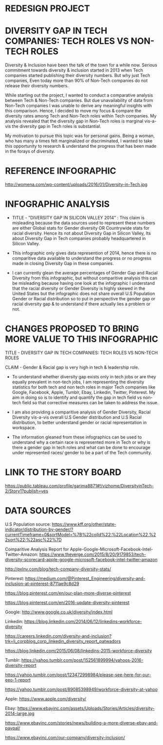 # REDESIGN PROJECT
# DIVERSITY GAP IN TECH COMPANIES: TECH ROLES VS NON-TECH ROLES

Diversity & Inclusion have been the talk of the town for a while now. Serious commitment towards diversity & inclusion started in 2013 when Tech companies started publishing their diversity numbers. But why just Tech companies, Even today more than 90% of Non-Tech companies do not release their diversity numbers. 

While starting out the project, I wanted to conduct a comparative analysis between Tech & Non-Tech companies. But due unavailability of data from Non-Tech companies I was unable to derive any meaningful insights with this comparison. 
Hence, I decided to move my focus & compare the diversity rates among Tech and Non-Tech roles within Tech companies. My analysis revealed that the diversity gap in Non-Tech roles is marginal vis-a-vis the diversity gap in Tech roles is substantial.

My motivation to pursue this topic was for personal gains. Being a woman, who has many a times felt marginalized or discriminated, I wanted to take this opportunity to research & understand the progress that has been made in the forays of diversity. 


# REFERENCE INFOGRAPHIC

http://womena.com/wp-content/uploads/2016/01/Diversity-in-Tech.jpg

# INFOGRAPHIC ANALYSIS

- TITLE - "DIVERSITY GAP IN SILICON VALLEY 2014" :
This claim is misleading because the data sources used to represent these numbers are either Global stats for Gender    diversity OR Countrywide stats for racial diversity. Hence its not about Diversity Gap in Silicon Valley, Its about Diversity Gap in Tech companies probably headquartered in Silicon Valley.
  
- This infographic only gives data represention of 2014, hence there is no comparitive data available to understand the progress or no progress made in closing Diversity Gap in these companies.

- I can currently glean the average percentages of Gender Gap and Racial Diversity from this infographic, but without comparitive analysis this can be misleading because having one look at the infographic I understand that the racial diversity or Gender Diversity is highly skewed in the United States but the infographic does not share overall U.S Population Gender or Racial distribution so to put in perspective the gender gap or racial diversity gap & to understand if there actually lies a problem or not.

# CHANGES PROPOSED TO BRING MORE VALUE TO THIS INFOGRAPHIC

TITLE - DIVERSITY GAP IN TECH COMPANIES: TECH ROLES VS NON-TECH ROLES

CLAIM - Gender & Racial gap is very high in tech & leadership role. 

- To understand whether diversity gap exists only in tech jobs or are they equally prevalent in non-tech jobs, I am representing the diversity statistics for both tech and non tech roles in major Tech companies like Google, Facebook, Apple, Tumblr, Ebay, Linkedin, Twitter, Pinterest.
My aim in doing so is to identify and quantify the gap in tech field vs non-tech field so that corrective measures can be taken to address the issue.

- I am also providing a comparitive analysis of Gender Diversity, Racial Diversity vis-a-vis overall U.S Gender distribution and U.S Racial distribution, to better understand gender or racial representation in workspace. 

- The information gleaned from these infographics can be used to understand why a certain race is represented more in Tech or why is there a gender gap in tech roles and what can be done to encourage under represented races/ gender to be a part of the Tech community.

# LINK TO THE STORY BOARD 

https://public.tableau.com/profile/garima8871#!/vizhome/DiversityinTech-2/Story1?publish=yes


# DATA SOURCES
U.S Population source: 
https://www.kff.org/other/state-indicator/distribution-by-gender/?currentTimeframe=0&sortModel=%7B%22colId%22:%22Location%22,%22sort%22:%22asc%22%7D

Comparitive Analysis Report for Apple-Google-Microsoft-Facebook-Intel-Twitter-Amazon:
https://www.theverge.com/2015/8/20/9179853/tech-diversity-scorecard-apple-google-microsoft-facebook-intel-twitter-amazon

http://pxlnv.com/blog/tech-company-diversity-stats/

Pinterest:
https://medium.com/@Pinterest_Engineering/diversity-and-inclusion-at-pinterest-8711ae9c8d29

https://blog.pinterest.com/en/our-plan-more-diverse-pinterest

https://blog.pinterest.com/en/2016-update-diversity-pinterest

Google:
http://www.google.co.uk/diversity/index.html

Linkedin:
https://blog.linkedin.com/2014/06/12/linkedins-workforce-diversity

https://careers.linkedin.com/diversity-and-inclusion?trk=li_corpblog_corp_linkedin_diversity_report_patwadors

https://blog.linkedin.com/2015/06/08/linkedins-2015-workforce-diversity

Tumblr:
https://yahoo.tumblr.com/post/152561899994/yahoos-2016-diversity-report

https://yahoo.tumblr.com/post/123472998984/please-see-here-for-our-eeo-1-report

https://yahoo.tumblr.com/post/89085398949/workforce-diversity-at-yahoo

Apple:
https://www.apple.com/diversity/

Ebay:
https://www.ebayinc.com/assets/Uploads/Stories/Articles/diversity-2014-large.jpg

https://www.ebayinc.com/stories/news/building-a-more-diverse-ebay-and-paypal/

https://www.ebayinc.com/our-company/diversity-inclusion/

